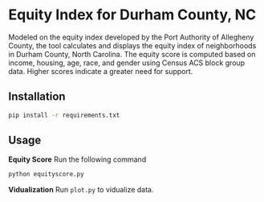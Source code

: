 # Equity Index for Durham County, NC 

Modeled on the ​equity index​ developed by the Port Authority of Allegheny County, the tool calculates and displays the equity index of neighborhoods in Durham County, North Carolina. The equity score is computed based on income, housing, age, race, and gender using Census ACS block group data. Higher scores indicate a greater need for support.

## Installation
```bash
pip install -r requirements.txt
```

## Usage
**Equity Score** 
Run the following command
```bash
python equityscore.py
```
**Vidualization**
Run `plot.py` to vidualize data. 
